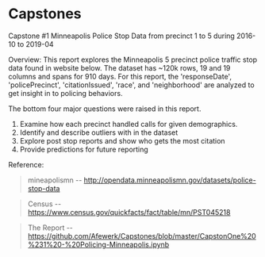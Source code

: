 

# Capstones 
Capstone #1 Minneapolis Police Stop Data from precinct 1 to 5 during 2016-10 to 2019-04

Overview: This report explores the Minneapolis 5 precinct police traffic stop data found in website below. The dataset has ~120k rows, 19 and 19 columns and spans for 910 days. For this report, the 'responseDate', 'policePrecinct', 'citationIssued', 'race', and 'neighborhood' are analyzed to get insight in to policing behaviors. 

The bottom four major questions were raised in this report.

  1. Examine how each precinct handled calls for given demographics.
  2. Identify and describe outliers with in the dataset
  3. Explore post stop reports and show who gets the most citation
  4. Provide predictions for future reporting
  
  
  Reference:

  > mineapolismn -- http://opendata.minneapolismn.gov/datasets/police-stop-data
  
  > Census --  https://www.census.gov/quickfacts/fact/table/mn/PST045218

  > The Report -- https://github.com/Afewerk/Capstones/blob/master/CapstonOne%20%231%20-%20Policing-Minneapolis.ipynb
